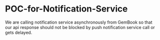 # POC-for-Notification-Service
We are calling notification service asynchronously from GemBook so that our api response should not be blocked by push notification service call or gets delayed.
